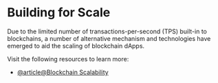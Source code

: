 # Building for Scale

Due to the limited number of transactions-per-second (TPS) built-in to blockchains, a number of alternative mechanism and technologies have emerged to aid the scaling of blockchain dApps.

Visit the following resources to learn more:

- [@article@Blockchain Scalability](https://medium.com/iovlabs-innovation-stories/blockchain-scalability-4dce74382930)
